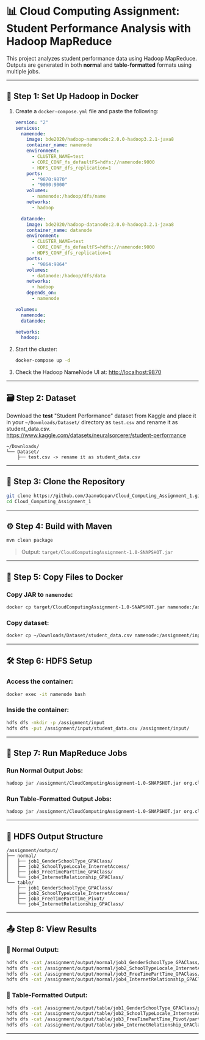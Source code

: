 # 📊 Cloud Computing Assignment: Student Performance Analysis with Hadoop MapReduce

This project analyzes student performance data using Hadoop MapReduce. Outputs are generated in both **normal** and **table-formatted** formats using multiple jobs.

---

## 🐳 Step 1: Set Up Hadoop in Docker

1. Create a `docker-compose.yml` file and paste the following:

    ```yaml
    version: "2"
    services:
      namenode:
        image: bde2020/hadoop-namenode:2.0.0-hadoop3.2.1-java8
        container_name: namenode
        environment:
          - CLUSTER_NAME=test
          - CORE_CONF_fs_defaultFS=hdfs://namenode:9000
          - HDFS_CONF_dfs_replication=1
        ports:
          - "9870:9870"
          - "9000:9000"
        volumes:
          - namenode:/hadoop/dfs/name
        networks:
          - hadoop

      datanode:
        image: bde2020/hadoop-datanode:2.0.0-hadoop3.2.1-java8
        container_name: datanode
        environment:
          - CLUSTER_NAME=test
          - CORE_CONF_fs_defaultFS=hdfs://namenode:9000
          - HDFS_CONF_dfs_replication=1
        ports:
          - "9864:9864"
        volumes:
          - datanode:/hadoop/dfs/data
        networks:
          - hadoop
        depends_on:
          - namenode

    volumes:
      namenode:
      datanode:

    networks:
      hadoop:
    ```

2. Start the cluster:
    ```bash
    docker-compose up -d
    ```

3. Check the Hadoop NameNode UI at: [http://localhost:9870](http://localhost:9870)

---

## 🗃️ Step 2: Dataset

Download the **test** "Student Performance" dataset from Kaggle and place it in your `~/Downloads/Dataset/` directory as `test.csv` and rename it as student_data.csv.
https://www.kaggle.com/datasets/neuralsorcerer/student-performance
```
~/Downloads/
└── Dataset/
    ├── test.csv -> rename it as student_data.csv
```
---

## 🚀 Step 3: Clone the Repository

```bash
git clone https://github.com/JaanuGopan/Cloud_Computing_Assignment_1.git
cd Cloud_Computing_Assignment_1
```

---

## ⚙️ Step 4: Build with Maven

```bash
mvn clean package
```

> Output: `target/CloudComputingAssignment-1.0-SNAPSHOT.jar`

---

## 📁 Step 5: Copy Files to Docker

### Copy JAR to `namenode`:
```bash
docker cp target/CloudComputingAssignment-1.0-SNAPSHOT.jar namenode:/assignment/
```

### Copy dataset:
```bash
docker cp ~/Downloads/Dataset/student_data.csv namenode:/assignment/input/student_data.csv
```

---

## 🛠️ Step 6: HDFS Setup

### Access the container:
```bash
docker exec -it namenode bash
```

### Inside the container:

```bash
hdfs dfs -mkdir -p /assignment/input
hdfs dfs -put /assignment/input/student_data.csv /assignment/input/
```

---

## 🏃 Step 7: Run MapReduce Jobs

### Run Normal Output Jobs:
```bash
hadoop jar /assignment/CloudComputingAssignment-1.0-SNAPSHOT.jar org.cloudcomputing.StudentPerformanceMapReduce /assignment/input/student_data.csv /assignment/output/normal
```

### Run Table-Formatted Output Jobs:
```bash
hadoop jar /assignment/CloudComputingAssignment-1.0-SNAPSHOT.jar org.cloudcomputing.StudentPerformanceMapReduceWithPivot /assignment/input/student_data.csv /assignment/output/table
```

---

## 📂 HDFS Output Structure

```
/assignment/output/
├── normal/
│   ├── job1_GenderSchoolType_GPAClass/
│   ├── job2_SchoolTypeLocale_InternetAccess/
│   ├── job3_FreeTimePartTime_GPAClass/
│   └── job4_InternetRelationship_GPAClass/
└── table/
    ├── job1_GenderSchoolType_GPAClass/
    ├── job2_SchoolTypeLocale_InternetAccess/
    ├── job3_FreeTimePartTime_Pivot/
    └── job4_InternetRelationship_GPAClass/
```

---

## 📤 Step 8: View Results

### 🔹 Normal Output:
```bash
hdfs dfs -cat /assignment/output/normal/job1_GenderSchoolType_GPAClass/part-r-00000
hdfs dfs -cat /assignment/output/normal/job2_SchoolTypeLocale_InternetAccess/part-r-00000
hdfs dfs -cat /assignment/output/normal/job3_FreeTimePartTime_GPAClass/part-r-00000
hdfs dfs -cat /assignment/output/normal/job4_InternetRelationship_GPAClass/part-r-00000
```

### 🔸 Table-Formatted Output:
```bash
hdfs dfs -cat /assignment/output/table/job1_GenderSchoolType_GPAClass/part-r-00000
hdfs dfs -cat /assignment/output/table/job2_SchoolTypeLocale_InternetAccess/part-r-00000
hdfs dfs -cat /assignment/output/table/job3_FreeTimePartTime_Pivot/part-r-00000
hdfs dfs -cat /assignment/output/table/job4_InternetRelationship_GPAClass/part-r-00000
```

---

